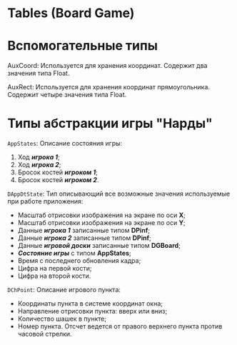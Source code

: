 # Tables (Board Game)
Вспомогательные типы
========

AuxCoord: Используется для хранения координат.
Содержит два значения типа Float.

AuxRect: Используется для хранения координат прямоугольника.
Содержит четыре значения типа Float.

Типы абстракции игры "Нарды"
=========
`AppStates`: Описание состояния игры:
1. Ход ***игрока 1***;
2. Ход ***игрока 2***;
3. Бросок костей ***игроком 1***;
4. Бросок костей ***игроком 2***.

`DAppDtState`: Тип описывающий все возможные значения используемые при работе приложения:
- Масштаб отрисовки изображения на экране по оси **X**;
- Масштаб отрисовки изображения на экране по оси **Y**;
- Данные ***игрока 1*** записанные типом **DPinf**;
- Данные ***игрока 2*** записанные типом **DPinf**;
- Данные ***игровой доски*** записанные типом **DGBoard**;
- ***Состояние игры*** с типом **AppStates**;
- Время с последнего обновления кадра;
- Цифра на первой кости;
- Цифра на второй кости.

`DChPoint`: Описание игрового пункта:    
- Координаты пункта в системе координат окна;
- Направление отрисовки пункта: вверх или вниз;
- Количество шашек в пункте;
- Номер пункта. Отсчет ведется от правого верхнего пункта против часовой стрелки.
